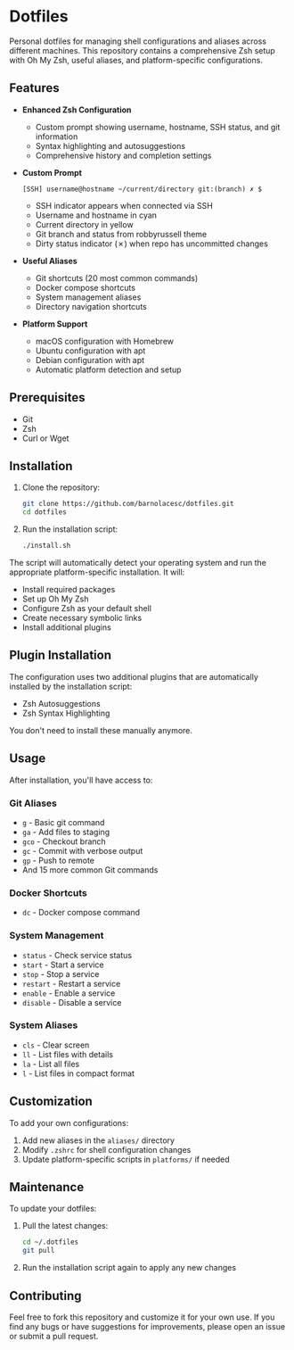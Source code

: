 # Dotfiles

Personal dotfiles for managing shell configurations and aliases across different machines. This repository contains a comprehensive Zsh setup with Oh My Zsh, useful aliases, and platform-specific configurations.

## Features

- **Enhanced Zsh Configuration**
  - Custom prompt showing username, hostname, SSH status, and git information
  - Syntax highlighting and autosuggestions
  - Comprehensive history and completion settings

- **Custom Prompt**
  ```
  [SSH] username@hostname ~/current/directory git:(branch) ✗ $
  ```
  - SSH indicator appears when connected via SSH
  - Username and hostname in cyan
  - Current directory in yellow
  - Git branch and status from robbyrussell theme
  - Dirty status indicator (✗) when repo has uncommitted changes

- **Useful Aliases**
  - Git shortcuts (20 most common commands)
  - Docker compose shortcuts
  - System management aliases
  - Directory navigation shortcuts

- **Platform Support**
  - macOS configuration with Homebrew
  - Ubuntu configuration with apt
  - Debian configuration with apt
  - Automatic platform detection and setup

## Prerequisites

- Git
- Zsh
- Curl or Wget

## Installation

1. Clone the repository:
   ```bash
   git clone https://github.com/barnolacesc/dotfiles.git
   cd dotfiles
   ```

2. Run the installation script:
   ```bash
   ./install.sh
   ```

The script will automatically detect your operating system and run the appropriate platform-specific installation. It will:
- Install required packages
- Set up Oh My Zsh
- Configure Zsh as your default shell
- Create necessary symbolic links
- Install additional plugins

## Plugin Installation

The configuration uses two additional plugins that are automatically installed by the installation script:
- Zsh Autosuggestions
- Zsh Syntax Highlighting

You don't need to install these manually anymore.

## Usage

After installation, you'll have access to:

### Git Aliases
- `g` - Basic git command
- `ga` - Add files to staging
- `gco` - Checkout branch
- `gc` - Commit with verbose output
- `gp` - Push to remote
- And 15 more common Git commands

### Docker Shortcuts
- `dc` - Docker compose command

### System Management
- `status` - Check service status
- `start` - Start a service
- `stop` - Stop a service
- `restart` - Restart a service
- `enable` - Enable a service
- `disable` - Disable a service

### System Aliases
- `cls` - Clear screen
- `ll` - List files with details
- `la` - List all files
- `l` - List files in compact format

## Customization

To add your own configurations:

1. Add new aliases in the `aliases/` directory
2. Modify `.zshrc` for shell configuration changes
3. Update platform-specific scripts in `platforms/` if needed

## Maintenance

To update your dotfiles:
1. Pull the latest changes:
   ```bash
   cd ~/.dotfiles
   git pull
   ```
2. Run the installation script again to apply any new changes

## Contributing

Feel free to fork this repository and customize it for your own use. If you find any bugs or have suggestions for improvements, please open an issue or submit a pull request. 